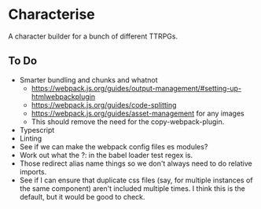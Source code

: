 # Characterise

A character builder for a bunch of different TTRPGs.

## To Do

- Smarter bundling and chunks and whatnot
  - https://webpack.js.org/guides/output-management/#setting-up-htmlwebpackplugin
  - https://webpack.js.org/guides/code-splitting
  - https://webpack.js.org/guides/asset-management for any images
  - This should remove the need for the copy-webpack-plugin.
- Typescript
- Linting
- See if we can make the webpack config files es modules?
- Work out what the ?: in the babel loader test regex is.
- Those redirect alias name things so we don't always need to do relative imports.
- See if I can ensure that duplicate css files (say, for multiple instances of the same component) aren't included multiple times. I think this is the default, but it would be good to check.